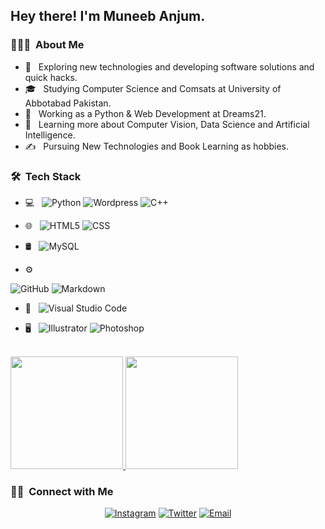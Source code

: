 
<h2> Hey there! I'm Muneeb Anjum.</h2>

<h3> 👨🏻‍💻 &nbsp;About Me </h3>

- 🤔 &nbsp; Exploring new technologies and developing software solutions and quick hacks.
- 🎓 &nbsp; Studying Computer Science and Comsats at University of Abbotabad Pakistan.
- 💼 &nbsp; Working as a Python & Web Development at Dreams21.
- 🌱 &nbsp; Learning more about Computer Vision, Data Science and Artificial Intelligence.
- ✍️ &nbsp; Pursuing New Technologies and Book Learning as hobbies.

<h3> 🛠 &nbsp;Tech Stack</h3>

- 💻 &nbsp;
  ![Python](https://img.shields.io/badge/-Python-333333?style=flat&logo=python)
  ![Wordpress](https://img.shields.io/badge/Wordpress-__-orange)
  ![C++](https://img.shields.io/badge/-C++-333333?style=flat&logo=C%2B%2B&logoColor=00599C)
<!--   ![R (Statistics)](https://img.shields.io/badge/-R-333333?style=flat&logo=R&logoColor=276DC3) -->
- 🌐 &nbsp;
  ![HTML5](https://img.shields.io/badge/-HTML5-333333?style=flat&logo=HTML5)
  ![CSS](https://img.shields.io/badge/-CSS-333333?style=flat&logo=CSS3&logoColor=1572B6)
<!--   ![JavaScript](https://img.shields.io/badge/-JavaScript-333333?style=flat&logo=javascript) -->
<!--   ![Bootstrap](https://img.shields.io/badge/-Bootstrap-333333?style=flat&logo=bootstrap&logoColor=563D7C) -->
<!--   ![Node.js](https://img.shields.io/badge/-Node.js-333333?style=flat&logo=node.js) -->
<!--   ![React](https://img.shields.io/badge/-React-333333?style=flat&logo=react) -->
- 🛢 &nbsp;
  ![MySQL](https://img.shields.io/badge/-MySQL-333333?style=flat&logo=mysql)
<!--   ![MongoDB](https://img.shields.io/badge/-MongoDB-333333?style=flat&logo=mongodb) -->
- ⚙️ &nbsp;
<!--   ![Git](https://img.shields.io/badge/-Git-333333?style=flat&logo=git) -->
  ![GitHub](https://img.shields.io/badge/-GitHub-333333?style=flat&logo=github)
  ![Markdown](https://img.shields.io/badge/-Markdown-333333?style=flat&logo=markdown)
- 🔧 &nbsp;
  ![Visual Studio Code](https://img.shields.io/badge/-Visual%20Studio%20Code-333333?style=flat&logo=visual-studio-code&logoColor=007ACC)
<!--   ![RStudio](https://img.shields.io/badge/-RStudio-333333?style=flat&logo=rstudio) -->
<!--   ![Eclipse](https://img.shields.io/badge/-Eclipse-333333?style=flat&logo=eclipse-ide&logoColor=2C2255) -->
- 🖥 &nbsp;
  ![Illustrator](https://img.shields.io/badge/-Illustrator-333333?style=flat&logo=adobe-illustrator)
  ![Photoshop](https://img.shields.io/badge/-Photoshop-333333?style=flat&logo=adobe-photoshop)
<!--   ![InDesign](https://img.shields.io/badge/-InDesign-333333?style=flat&logo=adobe-indesign) -->

<br/>

<a href="https://github.com/AVS1508">
  <img height="180em" src="https://github-readme-stats.vercel.app/api?username=tmuneebanjum&theme=buefy&show_icons=true" />
  <img height="180em" src="https://github-readme-stats.vercel.app/api/top-langs/?username=tmuneebanjum&theme=buefy&layout=compact" />
</a>

<br/>

<h3> 🤝🏻 &nbsp;Connect with Me </h3>

<p align="center">
<!-- <a href="#"><img alt="Website" src="https://img.shields.io/badge/Website-www.adityavsingh.com-blue?style=flat-square&logo=google-chrome"></a> -->
<!-- <a href="#"><img alt="LinkedIn" src="https://img.shields.io/badge/LinkedIn-Aditya%20Vikram%20Singh-blue?style=flat-square&logo=linkedin"></a> -->
<a href="https://www.instagram.com/tmuneebanjum/"><img alt="Instagram" src="https://img.shields.io/badge/Instagram-tmuneebanjum-blue?style=flat-square&logo=instagram"></a>
<a href="https://www.twitter.com/tmuneebanjum/"><img alt="Twitter" src="https://img.shields.io/twitter/url?logo=twitter&style=flat-square&url=https%3A%2F%2Ftwitter.com"></a>
<a href="mailto:tmuneebanjum@gmail.com"><img alt="Email" src="https://img.shields.io/badge/Email-tmuneebanjum-blue?style=flat-square&logo=gmail"></a>
</p>

<!-- ⭐️ From [AVS1508](https://github.com/AVS1508) -->
